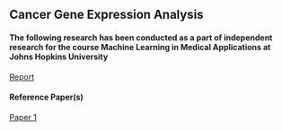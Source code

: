 ## Cancer Gene Expression Analysis
#### The following research has been conducted as a part of independent research for the course Machine Learning in Medical Applications at Johns Hopkins University

[Report](https://docs.google.com/document/d/1uiryUXCDBdpQVQE0Ehnsnl5jksN2gV5VyQFlSE_vHJs/edit?usp=sharing)

#### Reference Paper(s)
[Paper 1](https://www.frontiersin.org/articles/10.3389/fgene.2022.800853/full#F1)